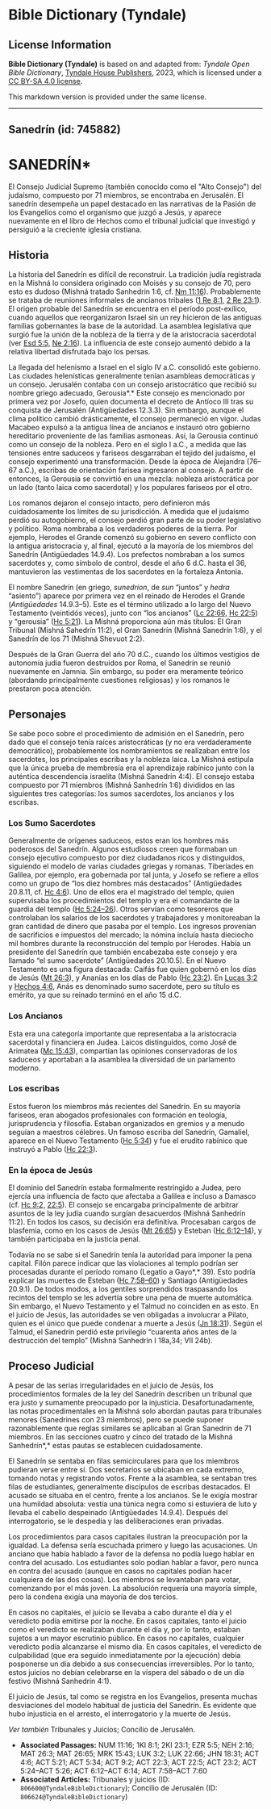 # Bible Dictionary (Tyndale)

## License Information

**Bible Dictionary (Tyndale)** is based on and adapted from: _Tyndale Open Bible Dictionary_, [Tyndale House Publishers](https://tyndaleopenresources.com/), 2023, which is licensed under a [CC BY-SA 4.0 license](https://creativecommons.org/licenses/by-sa/4.0/legalcode.en).

This markdown version is provided under the same license.



--------------------------------

## Sanedrín (id: 745882)

SANEDRÍN\*
==========

El Consejo Judicial Supremo (también conocido como el "Alto Consejo") del judaísmo, compuesto por 71 miembros, se encontraba en Jerusalén. El sanedrín desempeña un papel destacado en las narrativas de la Pasión de los Evangelios como el organismo que juzgó a Jesús, y aparece nuevamente en el libro de Hechos como el tribunal judicial que investigó y persiguió a la creciente iglesia cristiana.

Historia
--------

La historia del Sanedrín es difícil de reconstruir. La tradición judía registrada en la Mishná lo considera originado con Moisés y su consejo de 70, pero esto es dudoso (Mishná tratado Sanhedrin 1:6, cf. [Nm 11:16](https://ref.ly/Num11:16)). Probablemente se trataba de reuniones informales de ancianos tribales ([1 Re 8:1,](https://ref.ly/1Kgs8:1) [2 Re 23:1](https://ref.ly/2Kgs23:1)). El origen probable del Sanedrín se encuentra en el período post\-exílico, cuando aquellos que reorganizaron Israel sin un rey hicieron de las antiguas familias gobernantes la base de la autoridad. La asamblea legislativa que surgió fue la unión de la nobleza de la tierra y de la aristocracia sacerdotal (ver [Esd 5:5,](https://ref.ly/Ezra5:5) [Ne 2:16](https://ref.ly/Neh2:16)). La influencia de este consejo aumentó debido a la relativa libertad disfrutada bajo los persas.

La llegada del helenismo a Israel en el siglo IV a.C. consolidó este gobierno. Las ciudades helenísticas generalmente tenían asambleas democráticas y un consejo. Jerusalén contaba con un consejo aristocrático que recibió su nombre griego adecuado, Gerousia*.* Este consejo es mencionado por primera vez por Josefo, quien documenta el decreto de Antíoco III tras su conquista de Jerusalén (Antigüedades 12\.3\.3\). Sin embargo, aunque el clima político cambió drásticamente, el consejo permaneció en vigor. Judas Macabeo expulsó a la antigua línea de ancianos e instauró otro gobierno hereditario proveniente de las familias asmoneas. Así, la Gerousia continuó como un consejo de la nobleza. Pero en el siglo I a.C., a medida que las tensiones entre saduceos y fariseos desgarraban el tejido del judaísmo, el consejo experimentó una transformación. Desde la época de Alejandra (76–67 a.C.), escribas de orientación farisea ingresaron al consejo. A partir de entonces, la Gerousia se convirtió en una mezcla: nobleza aristocrática por un lado (tanto laica como sacerdotal) y los populares fariseos por el otro.

Los romanos dejaron el consejo intacto, pero definieron más cuidadosamente los límites de su jurisdicción. A medida que el judaísmo perdió su autogobierno, el consejo perdió gran parte de su poder legislativo y político. Roma nombraba a los verdaderos poderes de la tierra. Por ejemplo, Herodes el Grande comenzó su gobierno en severo conflicto con la antigua aristocracia y, al final, ejecutó a la mayoría de los miembros del Sanedrín (Antigüedades 14\.9\.4\). Los prefectos nombraban a los sumos sacerdotes y, como símbolo de control, desde el año 6 d.C. hasta el 36, mantuvieron las vestimentas de los sacerdotes en la fortaleza Antonia.

El nombre Sanedrín (en griego, *sunedrion*, de *sun* “juntos” y *hedra* “asiento”) aparece por primera vez en el reinado de Herodes el Grande (*Antigüedades* 14\.9\.3–5\). Este es el término utilizado a lo largo del Nuevo Testamento (veintidós veces), junto con “los ancianos” ([Lc 22:66,](https://ref.ly/Luke22:66) [Hc 22:5](https://ref.ly/Acts22:5)) y “gerousia” ([Hc 5:21](https://ref.ly/Acts5:21)). La Mishná proporciona aún más títulos: El Gran Tribunal (Mishná Sahedrín 11:2\), el Gran Sanedrín (Mishná Sanedrín 1:6\), y el Sanedrín de los 71 (Mishná Shevuot 2:2\).

Después de la Gran Guerra del año 70 d.C., cuando los últimos vestigios de autonomía judía fueron destruidos por Roma, el Sanedrín se reunió nuevamente en Jamnia. Sin embargo, su poder era meramente teórico (abordando principalmente cuestiones religiosas) y los romanos le prestaron poca atención.

Personajes
----------

Se sabe poco sobre el procedimiento de admisión en el Sanedrín, pero dado que el consejo tenía raíces aristocráticas (y no era verdaderamente democrático), probablemente los nombramientos se realizaban entre los sacerdotes, los principales escribas y la nobleza laica. La Mishná estipula que la única prueba de membresía era el aprendizaje rabínico junto con la auténtica descendencia israelita (Mishná Sanedrín 4:4\). El consejo estaba compuesto por 71 miembros (Mishná Sanhedrín 1:6\) divididos en las siguientes tres categorías: los sumos sacerdotes, los ancianos y los escribas.

### Los Sumo Sacerdotes

Generalmente de orígenes saduceos, estos eran los hombres más poderosos del Sanedrín. Algunos estudiosos creen que formaban un consejo ejecutivo compuesto por diez ciudadanos ricos y distinguidos, siguiendo el modelo de varias ciudades griegas y romanas. Tiberíades en Galilea, por ejemplo, era gobernada por tal junta, y Josefo se refiere a ellos como un grupo de “los diez hombres más destacados” (Antigüedades 20\.8\.11, cf. [Hc 4:6](https://ref.ly/Acts4:6)). Uno de ellos era el magistrado del templo, quien supervisaba los procedimientos del templo y era el comandante de la guardia del templo ([Hc 5:24–26](https://ref.ly/Acts5:24-Acts5:26)). Otros servían como tesoreros que controlaban los salarios de los sacerdotes y trabajadores y monitoreaban la gran cantidad de dinero que pasaba por el templo. Los ingresos provenían de sacrificios e impuestos del mercado; la nómina incluía hasta dieciocho mil hombres durante la reconstrucción del templo por Herodes. Había un presidente del Sanedrín que también encabezaba este consejo y era llamado “el sumo sacerdote” (Antigüedades 20\.10\.5\). En el Nuevo Testamento es una figura destacada: Caifás fue quien gobernó en los días de Jesús ([Mt 26:3](https://ref.ly/Matt26:3)), y Ananías en los días de Pablo ([Hc 23:2](https://ref.ly/Acts23:2)). En [Lucas 3:2](https://ref.ly/Luke3:2) y [Hechos 4:6](https://ref.ly/Acts4:6), Anás es denominado sumo sacerdote, pero su título es emérito, ya que su reinado terminó en el año 15 d.C.

### Los Ancianos

Esta era una categoría importante que representaba a la aristocracia sacerdotal y financiera en Judea. Laicos distinguidos, como José de Arimatea ([Mc 15:43](https://ref.ly/Mark15:43)), compartían las opiniones conservadoras de los saduceos y aportaban a la asamblea la diversidad de un parlamento moderno.

### Los escribas

Estos fueron los miembros más recientes del Sanedrín. En su mayoría fariseos, eran abogados profesionales con formación en teología, jurisprudencia y filosofía. Estaban organizados en gremios y a menudo seguían a maestros célebres. Un famoso escriba del Sanedrín, Gamaliel, aparece en el Nuevo Testamento ([Hc 5:34](https://ref.ly/Acts5:34)) y fue el erudito rabínico que instruyó a Pablo ([Hc 22:3](https://ref.ly/Acts22:3)).

### En la época de Jesús

El dominio del Sanedrín estaba formalmente restringido a Judea, pero ejercía una influencia de facto que afectaba a Galilea e incluso a Damasco (cf. [Hc 9:2,](https://ref.ly/Acts9:2) [22:5](https://ref.ly/Acts22:5)). El consejo se encargaba principalmente de arbitrar asuntos de la ley judía cuando surgían desacuerdos (Mishná Sanhedrín 11:2\). En todos los casos, su decisión era definitiva. Procesaban cargos de blasfemia, como en los casos de Jesús ([Mt 26:65](https://ref.ly/Matt26:65)) y Esteban ([Hc 6:12–14](https://ref.ly/Acts6:12-Acts6:14)), y también participaba en la justicia penal.

Todavía no se sabe si el Sanedrín tenía la autoridad para imponer la pena capital. Filón parece indicar que las violaciones al templo podrían ser procesadas durante el período romano (Legatio a Gayo*,* 39\). Esto podría explicar las muertes de Esteban ([Hc 7:58–60](https://ref.ly/Acts7:58-Acts7:60)) y Santiago (Antigüedades 20\.9\.1\). De todos modos, a los gentiles sorprendidos traspasando los recintos del templo se les advertía sobre una pena de muerte automática. Sin embargo, el Nuevo Testamento y el Talmud no coinciden en as esto. En el juicio de Jesús, las autoridades se ven obligadas a involucrar a Pilato, quien es el único que puede condenar a muerte a Jesús ([Jn 18:31](https://ref.ly/John18:31)). Según el Talmud, el Sanedrín perdió este privilegio “cuarenta años antes de la destrucción del templo” (Mishná Sanhedrín I 18a,34; VII 24b).

Proceso Judicial
----------------

A pesar de las serias irregularidades en el juicio de Jesús, los procedimientos formales de la ley del Sanedrín describen un tribunal que era justo y sumamente preocupado por la injusticia. Desafortunadamente, las notas procedimentales en la Mishná solo abordan pautas para tribunales menores (Sanedrines con 23 miembros), pero se puede suponer razonablemente que reglas similares se aplicaban al Gran Sanedrín de 71 miembros. En las secciones cuatro y cinco del tratado de la Mishná Sanhedrín*,* estas pautas se establecen cuidadosamente.

El Sanedrín se sentaba en filas semicirculares para que los miembros pudieran verse entre sí. Dos secretarios se ubicaban en cada extremo, tomando notas y registrando votos. Frente a la asamblea, se sentaban tres filas de estudiantes, generalmente discípulos de escribas destacados. El acusado se situaba en el centro, frente a los ancianos. Se le exigía mostrar una humildad absoluta: vestía una túnica negra como si estuviera de luto y llevaba el cabello despeinado (Antigüedades 14\.9\.4\). Después del interrogatorio, se le despedía y las deliberaciones eran privadas.

Los procedimientos para casos capitales ilustran la preocupación por la igualdad. La defensa sería escuchada primero y luego las acusaciones. Un anciano que había hablado a favor de la defensa no podía luego hablar en contra del acusado. Los estudiantes solo podían hablar a favor, pero nunca en contra del acusado (aunque en casos no capitales podían hacer cualquiera de las dos cosas). Los miembros se levantaban para votar, comenzando por el más joven. La absolución requería una mayoría simple, pero la condena exigía una mayoría de dos tercios.

En casos no capitales, el juicio se llevaba a cabo durante el día y el veredicto podía emitirse por la noche. En casos capitales, tanto el juicio como el veredicto se realizaban durante el día y, por lo tanto, estaban sujetos a un mayor escrutinio público. En casos no capitales, cualquier veredicto podía alcanzarse el mismo día. En casos capitales, el veredicto de culpabilidad (que era seguido inmediatamente por la ejecución) debía posponerse un día debido a sus consecuencias irreversibles. Por lo tanto, estos juicios no debían celebrarse en la víspera del sábado o de un día festivo (Mishná Sanhedrín 4:1\).

El juicio de Jesús, tal como se registra en los Evangelios, presenta muchas desviaciones del modelo habitual de justicia del Sanedrín. Es evidente que hubo injusticia en el arresto, el interrogatorio y la muerte de Jesús.

*Ver también* Tribunales y Juicios; Concilio de Jerusalén.

* **Associated Passages:** NUM 11:16; 1KI 8:1; 2KI 23:1; EZR 5:5; NEH 2:16; MAT 26:3; MAT 26:65; MRK 15:43; LUK 3:2; LUK 22:66; JHN 18:31; ACT 4:6; ACT 5:21; ACT 5:34; ACT 9:2; ACT 22:3; ACT 22:5; ACT 23:2; ACT 5:24–ACT 5:26; ACT 6:12–ACT 6:14; ACT 7:58–ACT 7:60
* **Associated Articles:** Tribunales y juicios (ID: `806600@TyndaleBibleDictionary`); Concilio de Jerusalén (ID: `806624@TyndaleBibleDictionary`)

